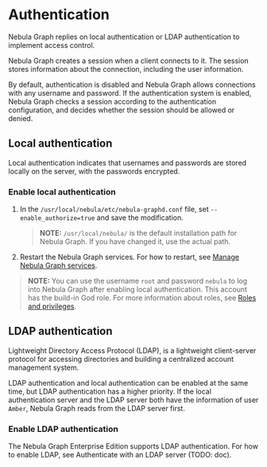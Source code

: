 # Authentication

Nebula Graph replies on local authentication or LDAP authentication to implement access control.

Nebula Graph creates a session when a client connects to it. The session stores information about the connection, including the user information.

By default, authentication is disabled and Nebula Graph allows connections with any username and password. If the authentication system is enabled, Nebula Graph checks a session according to the authentication configuration, and decides whether the session should be allowed or denied.

## Local authentication

Local authentication indicates that usernames and passwords are stored locally on the server, with the passwords encrypted.

### Enable local authentication

1. In the `/usr/local/nebula/etc/nebula-graphd.conf` file, set `--enable_authorize=true` and save the modification.
    >**NOTE:** `/usr/local/nebula/` is the default installation path for Nebula Graph. If you have changed it, use the actual path.

2. Restart the Nebula Graph services. For how to restart, see [Manage Nebula Graph services](../../2.quick-start/5.start-stop-service.md).

> **NOTE:** You can use the username `root` and password `nebula` to log into Nebula Graph after enabling local authentication. This account has the build-in God role. For more information about roles, see [Roles and privileges](3.role-list.md).

## LDAP authentication

Lightweight Directory Access Protocol (LDAP), is a lightweight client-server protocol for accessing directories and building a centralized account management system.

LDAP authentication and local authentication can be enabled at the same time, but LDAP authentication has a higher priority. If the local authentication server and the LDAP server both have the information of user `Amber`, Nebula Graph reads from the LDAP server first.

### Enable LDAP authentication

The Nebula Graph Enterprise Edition supports LDAP authentication. For how to enable LDAP, see Authenticate with an LDAP server (TODO: doc).
